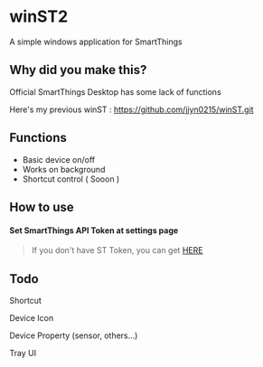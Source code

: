 # winST2
A simple windows application for SmartThings

## Why did you make this?
Official SmartThings Desktop has some lack of functions

Here's my previous winST : https://github.com/jjyn0215/winST.git

## Functions
- Basic device on/off
- Works on background
- Shortcut control ( Sooon )
  
## How to use
#### Set SmartThings API Token at settings page
> If you don't have ST Token, you can get [HERE](https://account.smartthings.com/tokens)

## Todo
Shortcut

Device Icon

Device Property (sensor, others...)

Tray UI
